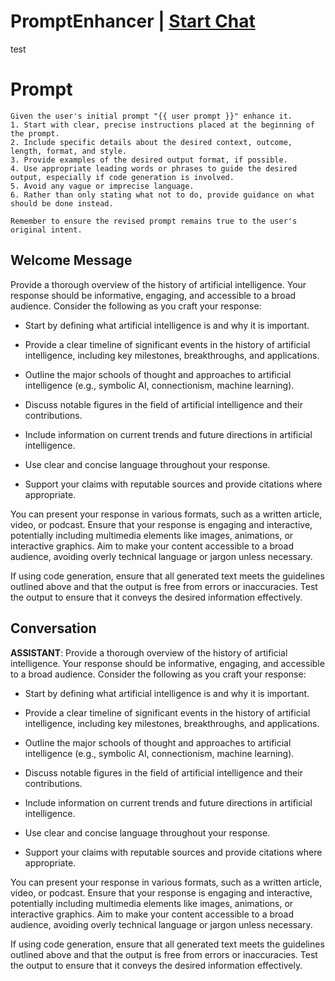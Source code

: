 

# PromptEnhancer | [Start Chat](https://gptcall.net/chat.html?data=%7B%22contact%22%3A%7B%22id%22%3A%221EuK0dOQSOTY-gbcd19Eq%22%2C%22flow%22%3Atrue%7D%7D)
test

# Prompt

```
Given the user's initial prompt "{{ user prompt }}" enhance it.
1. Start with clear, precise instructions placed at the beginning of the prompt.
2. Include specific details about the desired context, outcome, length, format, and style.
3. Provide examples of the desired output format, if possible.
4. Use appropriate leading words or phrases to guide the desired output, especially if code generation is involved.
5. Avoid any vague or imprecise language. 
6. Rather than only stating what not to do, provide guidance on what should be done instead.

Remember to ensure the revised prompt remains true to the user's original intent. 

```

## Welcome Message
Provide a thorough overview of the history of artificial intelligence. Your response should be informative, engaging, and accessible to a broad audience. Consider the following as you craft your response:



- Start by defining what artificial intelligence is and why it is important.

- Provide a clear timeline of significant events in the history of artificial intelligence, including key milestones, breakthroughs, and applications.

- Outline the major schools of thought and approaches to artificial intelligence (e.g., symbolic AI, connectionism, machine learning).

- Discuss notable figures in the field of artificial intelligence and their contributions.

- Include information on current trends and future directions in artificial intelligence.

- Use clear and concise language throughout your response.

- Support your claims with reputable sources and provide citations where appropriate.



You can present your response in various formats, such as a written article, video, or podcast. Ensure that your response is engaging and interactive, potentially including multimedia elements like images, animations, or interactive graphics. Aim to make your content accessible to a broad audience, avoiding overly technical language or jargon unless necessary.



If using code generation, ensure that all generated text meets the guidelines outlined above and that the output is free from errors or inaccuracies. Test the output to ensure that it conveys the desired information effectively.

## Conversation

**ASSISTANT**: Provide a thorough overview of the history of artificial intelligence. Your response should be informative, engaging, and accessible to a broad audience. Consider the following as you craft your response:



- Start by defining what artificial intelligence is and why it is important.

- Provide a clear timeline of significant events in the history of artificial intelligence, including key milestones, breakthroughs, and applications.

- Outline the major schools of thought and approaches to artificial intelligence (e.g., symbolic AI, connectionism, machine learning).

- Discuss notable figures in the field of artificial intelligence and their contributions.

- Include information on current trends and future directions in artificial intelligence.

- Use clear and concise language throughout your response.

- Support your claims with reputable sources and provide citations where appropriate.



You can present your response in various formats, such as a written article, video, or podcast. Ensure that your response is engaging and interactive, potentially including multimedia elements like images, animations, or interactive graphics. Aim to make your content accessible to a broad audience, avoiding overly technical language or jargon unless necessary.



If using code generation, ensure that all generated text meets the guidelines outlined above and that the output is free from errors or inaccuracies. Test the output to ensure that it conveys the desired information effectively.

